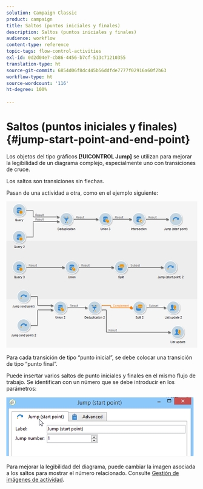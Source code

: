 ```yaml
---
solution: Campaign Classic
product: campaign
title: Saltos (puntos iniciales y finales)
description: Saltos (puntos iniciales y finales)
audience: workflow
content-type: reference
topic-tags: flow-control-activities
exl-id: 0d2d04e7-cb86-4456-b7cf-513c71210355
translation-type: ht
source-git-commit: 6854d06f8dc445b56ddfde7777f02916a60f2b63
workflow-type: ht
source-wordcount: '116'
ht-degree: 100%

---
```


# Saltos (puntos iniciales y finales){#jump-start-point-and-end-point}

Los objetos del tipo gráficos **[!UICONTROL Jump]** se utilizan para mejorar la legibilidad de un diagrama complejo, especialmente uno con transiciones de cruce.

Los saltos son transiciones sin flechas.

Pasan de una actividad a otra, como en el ejemplo siguiente:

![](assets/s_user_segmentation_jump_sample.png)

Para cada transición de tipo “punto inicial”, se debe colocar una transición de tipo “punto final”.

Puede insertar varios saltos de punto iniciales y finales en el mismo flujo de trabajo. Se identifican con un número que se debe introducir en los parámetros:

![](assets/s_user_segmentation_jump_in.png)

Para mejorar la legibilidad del diagrama, puede cambiar la imagen asociada a los saltos para mostrar el número relacionado. Consulte [Gestión de imágenes de actividad](../../workflow/using/managing-activity-images.md).
